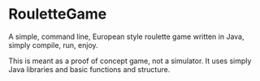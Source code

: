 # RouletteGame
A simple, command line, European style roulette game written in Java, simply compile, run, enjoy. 

This is meant as a proof of concept game, not a simulator. It uses simply Java libraries and basic functions and structure.
